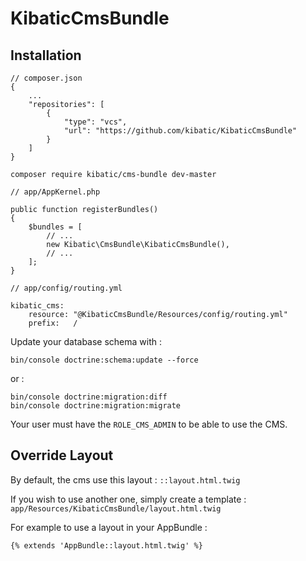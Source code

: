 # KibaticCmsBundle

## Installation

```
// composer.json
{
    ...
    "repositories": [
        {
            "type": "vcs",
            "url": "https://github.com/kibatic/KibaticCmsBundle"
        }
    ]
}
```

```
composer require kibatic/cms-bundle dev-master
```

```
// app/AppKernel.php

public function registerBundles()
{
    $bundles = [
        // ...
        new Kibatic\CmsBundle\KibaticCmsBundle(),
        // ...
    ];
}
```

```
// app/config/routing.yml

kibatic_cms:
    resource: "@KibaticCmsBundle/Resources/config/routing.yml"
    prefix:   /
```


Update your database schema with :

```
bin/console doctrine:schema:update --force
```

or :

```
bin/console doctrine:migration:diff
bin/console doctrine:migration:migrate
```

Your user must have the `ROLE_CMS_ADMIN` to be able to use the CMS.

## Override Layout

By default, the cms use this layout : `::layout.html.twig`

If you wish to use another one, simply create a template : `app/Resources/KibaticCmsBundle/layout.html.twig`

For example to use a layout in your AppBundle :

```
{% extends 'AppBundle::layout.html.twig' %}
```
